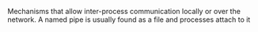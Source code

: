 Mechanisms that allow inter-process communication locally or over the network. A named pipe is usually found as a file and processes attach to it